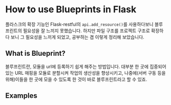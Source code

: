 # How to use Blueprints in Flask

플라스크의 확장 기능인 Flask-restful의 <code>api.add_resource()</code>를 사용하다보니 블루프린트의 필요성을 잘 느끼지 못했습니다. 하지만 파일 구조를 프로젝트 구조로 확장하다 보니 그 필요성을 느끼게 되었고, 공부하는 겸 이렇게 정리해 보았습니다.

## What is Blueprint?

블루프린트란, 모듈을 url에 등록하기 쉽게 해주는 방법입니다. 대부분 한 곳에 집중되어 있는 URL 매핑을 모듈로 분할시켜 작업의 생산성을 향상시키고, 나중에(서버 구동 등을 위해)이들을 한 곳에 모을 수 있도록 한 것이 바로 블루프린트라고 할 수 있죠.  

## Examples

